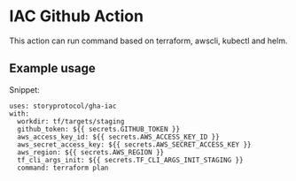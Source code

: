 # IAC Github Action

This action can run command based on terraform, awscli, kubectl and helm.

## Example usage

Snippet:

    uses: storyprotocol/gha-iac
    with:
      workdir: tf/targets/staging
      github_token: ${{ secrets.GITHUB_TOKEN }}
      aws_access_key_id: ${{ secrets.AWS_ACCESS_KEY_ID }}
      aws_secret_access_key: ${{ secrets.AWS_SECRET_ACCESS_KEY }}
      aws_region: ${{ secrets.AWS_REGION }}
      tf_cli_args_init: ${{ secrets.TF_CLI_ARGS_INIT_STAGING }}
      command: terraform plan

